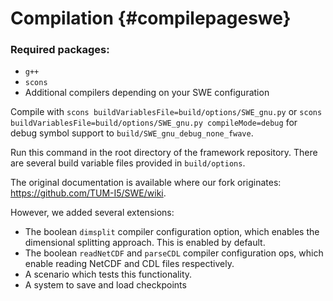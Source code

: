 # Compilation {#compilepageswe}

### Required packages:
 - `g++`
 - `scons`
 - Additional compilers depending on your SWE configuration

Compile with `scons buildVariablesFile=build/options/SWE_gnu.py` or `scons buildVariablesFile=build/options/SWE_gnu.py compileMode=debug` for debug symbol support to `build/SWE_gnu_debug_none_fwave`.

Run this command in the root directory of the framework repository. There are several build variable files provided in `build/options`.

The original documentation is available where our fork originates: https://github.com/TUM-I5/SWE/wiki.

However, we added several extensions:

- The boolean `dimsplit` compiler configuration option, which enables the dimensional splitting approach. This is enabled by default.
- The boolean `readNetCDF` and `parseCDL` compiler configuration ops, which enable reading NetCDF and CDL files respectively.
- A scenario which tests this functionality.
- A system to save and load checkpoints